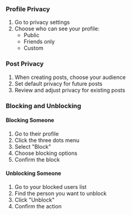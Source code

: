 ### Profile Privacy

1. Go to privacy settings
2. Choose who can see your profile:
   - Public
   - Friends only
   - Custom

### Post Privacy

1. When creating posts, choose your audience
2. Set default privacy for future posts
3. Review and adjust privacy for existing posts

### Blocking and Unblocking

#### Blocking Someone

1. Go to their profile
2. Click the three dots menu
3. Select "Block"
4. Choose blocking options
5. Confirm the block

#### Unblocking Someone

1. Go to your blocked users list
2. Find the person you want to unblock
3. Click "Unblock"
4. Confirm the action